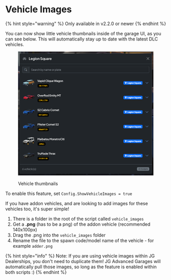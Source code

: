 # Vehicle Images

{% hint style="warning" %}
Only available in v2.2.0 or newer
{% endhint %}

You can now show little vehicle thumbnails inside of the garage UI, as you can see below. This will automatically stay up to date with the latest DLC vehicles.

<figure><img src="../.gitbook/assets/image.png" alt=""><figcaption><p>Vehicle thumbnails</p></figcaption></figure>

To enable this feature, set `Config.ShowVehicleImages = true`

If you have addon vehicles, and are looking to add images for these vehicles too, it's super simple!&#x20;

1. There is a folder in the root of the script called `vehicle_images`
2. Get a **.png** (has to be a png) of the addon vehicle (recommended 140x100px)
3. Drag the .png into the `vehicle_images` folder
4. Rename the file to the spawn code/model name of the vehicle - for example `adder.png`

{% hint style="info" %}
Note: If you are using vehicle images within JG Dealerships, you don't need to duplicate them! JG Advanced Garages will automatically pull those images, so long as the feature is enabled within both scripts :)
{% endhint %}
